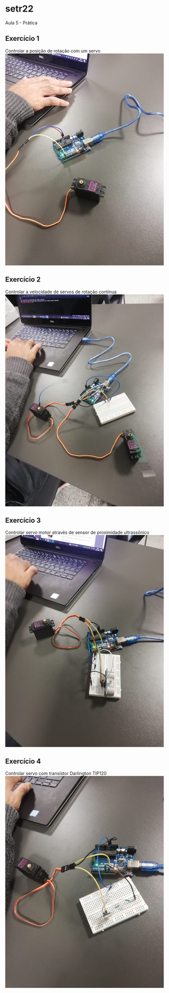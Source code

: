 # setr22
Aula 5 - Prática 

## Exercício 1
Controlar a posição de rotação com um servo
![Exercício 1](./img/exe3.jpeg)

## Exercício 2
Controlar a velocidade de servos de rotação contínua
![Exercício 2](./img/exe4.jpeg)

## Exercício 3
Controlar servo motor através de sensor de proximidade ultrassónico
![Exercício 3](./img/exe5.jpeg)

## Exercício 4
Controlar servo com transístor Darlington TIP120
![Exercício 4](./img/exe6.jpeg)
